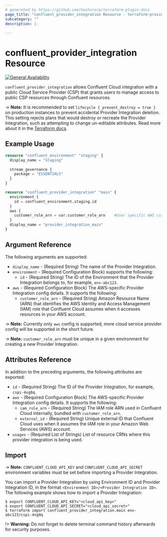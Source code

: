 ```yaml
---
# generated by https://github.com/hashicorp/terraform-plugin-docs
page_title: "confluent_provider_integration Resource - terraform-provider-confluent"
subcategory: ""
description: |-
  
---
```


# confluent_provider_integration Resource

[![General Availability](https://img.shields.io/badge/Lifecycle%20Stage-General%20Availability-%2345c6e8)](https://docs.confluent.io/cloud/current/api.html#section/Versioning/API-Lifecycle-Policy)

`confluent_provider_integration` allows Confluent Cloud integration with a public Cloud Service Provider (CSP) that grants users to manage access to public CSP resources through Confluent resources.

-> **Note:** It is recommended to set `lifecycle { prevent_destroy = true }` on production instances to prevent accidental Provider Integration deletion. This setting rejects plans that would destroy or recreate the Provider Integration, such as attempting to change un-editable attributes. Read more about it in the [Terraform docs](https://www.terraform.io/language/meta-arguments/lifecycle#prevent_destroy).

## Example Usage

```terraform
resource "confluent_environment" "staging" {
  display_name = "Staging"
  
  stream_governance {
    package = "ESSENTIALS"
  }
}

resource "confluent_provider_integration" "main" {
  environment {
    id = confluent_environment.staging.id
  }
  aws {
    customer_role_arn = var.customer_role_arn    #User specific AWS customer IAM role ARN
  }
  display_name = "provider_integration_main"
}
```

<!-- schema generated by tfplugindocs -->
## Argument Reference

The following arguments are supported:

- `display_name` - (Required String) The name of the Provider Integration.
- `environment` - (Required Configuration Block) supports the following:
    - `id` - (Required String) The ID of the Environment that the Provider Integration belongs to, for example, `env-abc123`.
- `aws` - (Required Configuration Block) The AWS-specific Provider Integration config details. It supports the following:
    - `customer_role_arn` - (Required String) Amazon Resource Name (ARN) that identifies the AWS Identity and Access Management (IAM) role that Confluent Cloud assumes when it accesses resources in your AWS account.

-> **Note:** Currently only `aws` config is supported, more cloud service provider config will be supported in the short future.

-> **Note:** `customer_role_arn` must be unique in a given environment for creating a new Provider Integration.

## Attributes Reference

In addition to the preceding arguments, the following attributes are exported:

- `id` - (Required String) The ID of the Provider Integration, for example, `cspi-4xg0q`.
- `aws` - (Required Configuration Block) The AWS-specific Provider Integration config details. It supports the following:
    - `iam_role_arn` - (Required String) The IAM role ARN used in Confluent Cloud internally, bundled with `customer_role_arn`.
    - `external_id` - (Required String) Unique external ID that Confluent Cloud uses when it assumes the IAM role in your Amazon Web Services (AWS) account.
- `usages` - (Required List of Strings) List of resource CRNs where this provider integration is being used.

## Import

-> **Note:** `CONFLUENT_CLOUD_API_KEY` and `CONFLUENT_CLOUD_API_SECRET` environment variables must be set before importing a Provider Integration.

You can import a Provider Integration by using Environment ID and Provider Integration ID, in the format `<Environment ID>/<Provider Integration ID>`. The following example shows how to import a Provider Integration:

```shell
$ export CONFLUENT_CLOUD_API_KEY="<cloud_api_key>"
$ export CONFLUENT_CLOUD_API_SECRET="<cloud_api_secret>"
$ terraform import confluent_provider_integration.main env-abc123/cspi-4xg0q
```

!> **Warning:** Do not forget to delete terminal command history afterwards for security purposes.
